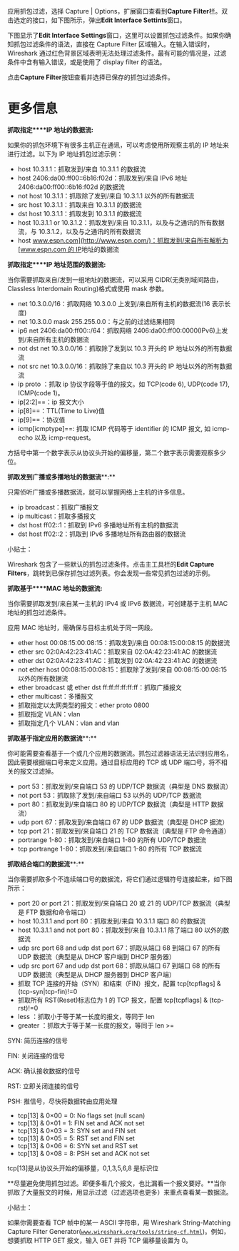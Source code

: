 应用抓包过滤，选择 Capture | Options，扩展窗口查看到**Capture Filter**栏。双击选定的接口，如下图所示，弹出**Edit Interface Settints**窗口。

下图显示了**Edit Interface Settings**窗口，这里可以设置抓包过滤条件。如果你确知抓包过滤条件的语法，直接在 Capture Filter 区域输入。在输入错误时，Wireshark 通过红色背景区域表明无法处理过滤条件。最有可能的情况是，过滤条件中含有输入错误，或是使用了 display filter 的语法。

点击**Capture Filter**按钮查看并选择已保存的抓包过滤条件。

# 更多信息

**抓取指定****IP 地址的数据流:**

如果你的抓包环境下有很多主机正在通讯，可以考虑使用所观察主机的 IP 地址来进行过滤。以下为 IP 地址抓包过滤示例：

*   host 10.3.1.1：抓取发到/来自 10.3.1.1 的数据流
*   host 2406:da00:ff00::6b16:f02d：抓取发到/来自 IPv6 地址 2406:da00:ff00::6b16:f02d 的数据流
*   not host 10.3.1.1：抓取除了发到/来自 10.3.1.1 以外的所有数据流
*   src host 10.3.1.1：抓取来自 10.3.1.1 的数据流
*   dst host 10.3.1.1：抓取发到 10.3.1.1 的数据流
*   host 10.3.1.1 or 10.3.1.2：抓取发到/来自 10.3.1.1，以及与之通讯的所有数据流，与 10.3.1.2，以及与之通讯的所有数据流
*   host [www.espn.com](http://www.espn.com/)：抓取发到/来自所有解析为[www.espn.com 的 IP](http://www.espn.xn--comip-k81m/)地址的数据流

**抓取指定****IP 地址范围的数据流:**

当你需要抓取来自/发到一组地址的数据流，可以采用 CIDR(无类别域间路由，Classless Interdomain Routing)格式或使用 mask 参数。

*   net 10.3.0.0/16：抓取网络 10.3.0.0 上发到/来自所有主机的数据流(16 表示长度)
*   net 10.3.0.0 mask 255.255.0.0：与之前的过滤结果相同
*   ip6 net 2406:da00:ff00::/64：抓取网络 2406:da00:ff00:0000(IPv6)上发到/来自所有主机的数据流
*   not dst net 10.3.0.0/16：抓取除了发到以 10.3 开头的 IP 地址以外的所有数据流
*   not src net 10.3.0.0/16：抓取除了来自以 10.3 开头的 IP 地址以外的所有数据流
*   ip proto ：抓取 ip 协议字段等于值的报文。如 TCP(code 6), UDP(code 17), ICMP(code 1)。
*   ip[2:2]==：ip 报文大小
*   ip[8]==：TTL(Time to Live)值
*   ip[9]==：协议值
*   icmp[icmptype]==: 抓取 ICMP 代码等于 identifier 的 ICMP 报文, 如 icmp-echo 以及 icmp-request。

方括号中第一个数字表示从协议头开始的偏移量，第二个数字表示需要观察多少位。

**抓取发到广播或多播地址的数据流****:**

只需侦听广播或多播数据流，就可以掌握网络上主机的许多信息。

*   ip broadcast：抓取广播报文
*   ip multicast：抓取多播报文
*   dst host ff02::1：抓取到 IPv6 多播地址所有主机的数据流
*   dst host ff02::2：抓取到 IPv6 多播地址所有路由器的数据流

小贴士：

Wireshark 包含了一些默认的抓包过滤条件。点击主工具栏的**Edit Capture Filters**，跳转到已保存抓包过滤列表。你会发现一些常见抓包过滤的示例。

**抓取基于****MAC 地址的数据流:**

当你需要抓取发到/来自某一主机的 IPv4 或 IPv6 数据流，可创建基于主机 MAC 地址的抓包过滤条件。

应用 MAC 地址时，需确保与目标主机处于同一网段。

*   ether host 00:08:15:00:08:15：抓取发到/来自 00:08:15:00:08:15 的数据流
*   ether src 02:0A:42:23:41:AC：抓取来自 02:0A:42:23:41:AC 的数据流
*   ether dst 02:0A:42:23:41:AC：抓取发到 02:0A:42:23:41:AC 的数据流
*   not ether host 00:08:15:00:08:15：抓取除了发到/来自 00:08:15:00:08:15 以外的所有数据流
*   ether broadcast 或 ether dst ff:ff:ff:ff:ff:ff：抓取广播报文
*   ether multicast：多播报文
*   抓取指定以太网类型的报文：ether proto 0800
*   抓取指定 VLAN：vlan
*   抓取指定几个 VLAN：vlan and vlan

**抓取基于指定应用的数据流****:**

你可能需要查看基于一个或几个应用的数据流。抓包过滤器语法无法识别应用名，因此需要根据端口号来定义应用。通过目标应用的 TCP 或 UDP 端口号，将不相关的报文过滤掉。

*   port 53：抓取发到/来自端口 53 的 UDP/TCP 数据流（典型是 DNS 数据流）
*   not port 53：抓取除了发到/来自端口 53 以外的 UDP/TCP 数据流
*   port 80：抓取发到/来自端口 80 的 UDP/TCP 数据流（典型是 HTTP 数据流）
*   udp port 67：抓取发到/来自端口 67 的 UDP 数据流（典型是 DHCP 据流）
*   tcp port 21：抓取发到/来自端口 21 的 TCP 数据流（典型是 FTP 命令通道）
*   portrange 1-80：抓取发到/来自端口 1-80 的所有 UDP/TCP 数据流
*   tcp portrange 1-80：抓取发到/来自端口 1-80 的所有 TCP 数据流

**抓取结合端口的数据流****:**

当你需要抓取多个不连续端口号的数据流，将它们通过逻辑符号连接起来，如下图所示：

*   port 20 or port 21：抓取发到/来自端口 20 或 21 的 UDP/TCP 数据流（典型是 FTP 数据和命令端口）
*   host 10.3.1.1 and port 80：抓取发到/来自 10.3.1.1 端口 80 的数据流
*   host 10.3.1.1 and not port 80：抓取发到/来自 10.3.1.1 除了端口 80 以外的数据流
*   udp src port 68 and udp dst port 67：抓取从端口 68 到端口 67 的所有 UDP 数据流（典型是从 DHCP 客户端到 DHCP 服务器）
*   udp src port 67 and udp dst port 68：抓取从端口 67 到端口 68 的所有 UDP 数据流（典型是从 DHCP 服务器到 DHCP 客户端）
*   抓取 TCP 连接的开始（SYN）和结束（FIN）报文，配置 tcp[tcpflags] & (tcp-syn|tcp-fin)!=0
*   抓取所有 RST(Reset)标志位为 1 的 TCP 报文，配置 tcp[tcpflags] & (tcp-rst)!=0
*   less ：抓取小于等于某一长度的报文，等同于 len
*   greater ：抓取大于等于某一长度的报文，等同于 len >=

SYN: 简历连接的信号

FIN: 关闭连接的信号

ACK: 确认接收数据的信号

RST: 立即关闭连接的信号

PSH: 推信号，尽快将数据转由应用处理

*   tcp[13] & 0×00 = 0: No flags set (null scan)
*   tcp[13] & 0×01 = 1: FIN set and ACK not set
*   tcp[13] & 0×03 = 3: SYN set and FIN set
*   tcp[13] & 0×05 = 5: RST set and FIN set
*   tcp[13] & 0×06 = 6: SYN set and RST set
*   tcp[13] & 0×08 = 8: PSH set and ACK not set

tcp[13]是从协议头开始的偏移量，0,1,3,5,6,8 是标识位

**尽量避免使用抓包过滤。即便多看几个报文，也比漏看一个报文要好。**当你抓取了大量报文的时候，用显示过滤（过滤选项也更多）来重点查看某一数据流。

小贴士：

如果你需要查看 TCP 帧中的某一 ASCII 字符串，用 Wireshark String-Matching Capture Filter Generator([`www.wireshark.org/tools/string-cf.html`](http://www.wireshark.org/tools/string-cf.html))。例如，想要抓取 HTTP GET 报文，输入 GET 并将 TCP 偏移量设置为 0。